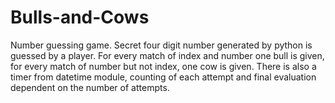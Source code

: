# Bulls-and-Cows
Number guessing game. Secret four digit number generated by python is guessed by a player. For every match of index and number one bull is given, for every match of number but not index, one cow is given. There is also a timer from datetime module, counting of each attempt and final evaluation dependent on the number of attempts.
